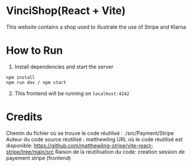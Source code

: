 # VinciShop(React + Vite)

This website contains a shop used to illustrate the use of Stripe and Klarna

# How to Run 

1. Install dependencies and start the server

```
npm install
npm run dev / npm start
```

2. This frontend will be running on `localhost:4242`

# Credits
Chemin du fichier où se trouve le code réutilisé : ./src/Payment/Stripe
Auteur du code source réutilisé : matthewling
URL où le code réutilisé est disponible: https://github.com/matthewling-stripe/vite-react-stripe/tree/main/src
Raison de la réutilisation du code: creation session de payement stripe (frontend)
